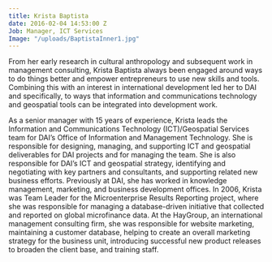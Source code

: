 ```yaml
---
title: Krista Baptista
date: 2016-02-04 14:53:00 Z
Job: Manager, ICT Services
Image: "/uploads/BaptistaInner1.jpg"
---
```


From her early research in cultural anthropology and subsequent work in management consulting, Krista Baptista always been engaged around ways to do things better and empower entrepreneurs to use new skills and tools. Combining this with an interest in international development led her to DAI and specifically, to ways that information and communications technology and geospatial tools can be integrated into development work.
<!--more-->
As a senior manager with 15 years of experience, Krista leads the Information and Communications Technology (ICT)/Geospatial Services team for DAI’s Office of Information and Management Technology. She is responsible for designing, managing, and supporting ICT and geospatial deliverables for DAI projects and for managing the team. She is also responsible for DAI’s ICT and geospatial strategy, identifying and negotiating with key partners and consultants, and supporting related new business efforts.
Previously at DAI, she has worked in knowledge management, marketing, and business development offices. In 2006, Krista was Team Leader for the Microenterprise Results Reporting project, where she was responsible for managing a database-driven initiative that collected and reported on global microfinance data. At the HayGroup, an international management consulting firm, she was responsible for website marketing, maintaining a customer database, helping to create an overall marketing strategy for the business unit, introducing successful new product releases to broaden the client base, and training staff.